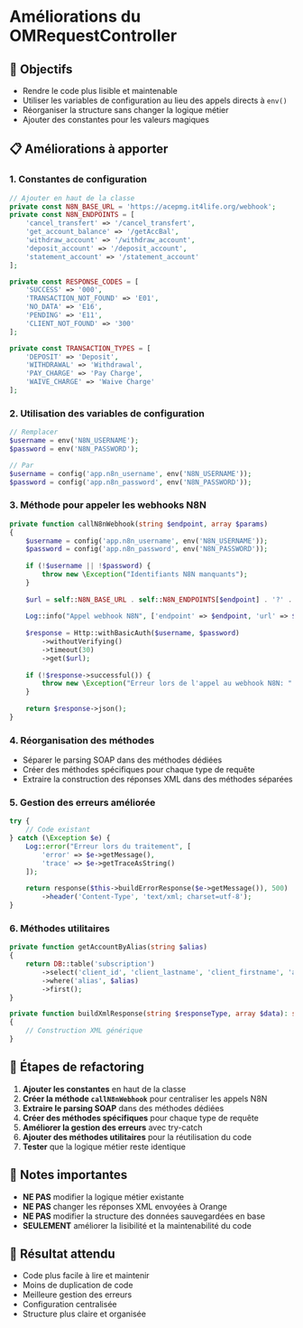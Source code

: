 # Améliorations du OMRequestController

## 🎯 Objectifs
- Rendre le code plus lisible et maintenable
- Utiliser les variables de configuration au lieu des appels directs à `env()`
- Réorganiser la structure sans changer la logique métier
- Ajouter des constantes pour les valeurs magiques

## 📋 Améliorations à apporter

### 1. Constantes de configuration
```php
// Ajouter en haut de la classe
private const N8N_BASE_URL = 'https://acepmg.it4life.org/webhook';
private const N8N_ENDPOINTS = [
    'cancel_transfert' => '/cancel_transfert',
    'get_account_balance' => '/getAccBal',
    'withdraw_account' => '/withdraw_account',
    'deposit_account' => '/deposit_account',
    'statement_account' => '/statement_account'
];

private const RESPONSE_CODES = [
    'SUCCESS' => '000',
    'TRANSACTION_NOT_FOUND' => 'E01',
    'NO_DATA' => 'E16',
    'PENDING' => 'E11',
    'CLIENT_NOT_FOUND' => '300'
];

private const TRANSACTION_TYPES = [
    'DEPOSIT' => 'Deposit',
    'WITHDRAWAL' => 'Withdrawal',
    'PAY_CHARGE' => 'Pay Charge',
    'WAIVE_CHARGE' => 'Waive Charge'
];
```

### 2. Utilisation des variables de configuration
```php
// Remplacer
$username = env('N8N_USERNAME');
$password = env('N8N_PASSWORD');

// Par
$username = config('app.n8n_username', env('N8N_USERNAME'));
$password = config('app.n8n_password', env('N8N_PASSWORD'));
```

### 3. Méthode pour appeler les webhooks N8N
```php
private function callN8nWebhook(string $endpoint, array $params)
{
    $username = config('app.n8n_username', env('N8N_USERNAME'));
    $password = config('app.n8n_password', env('N8N_PASSWORD'));
    
    if (!$username || !$password) {
        throw new \Exception("Identifiants N8N manquants");
    }
    
    $url = self::N8N_BASE_URL . self::N8N_ENDPOINTS[$endpoint] . '?' . http_build_query($params);
    
    Log::info("Appel webhook N8N", ['endpoint' => $endpoint, 'url' => $url]);
    
    $response = Http::withBasicAuth($username, $password)
        ->withoutVerifying()
        ->timeout(30)
        ->get($url);
    
    if (!$response->successful()) {
        throw new \Exception("Erreur lors de l'appel au webhook N8N: " . $response->status());
    }
    
    return $response->json();
}
```

### 4. Réorganisation des méthodes
- Séparer le parsing SOAP dans des méthodes dédiées
- Créer des méthodes spécifiques pour chaque type de requête
- Extraire la construction des réponses XML dans des méthodes séparées

### 5. Gestion des erreurs améliorée
```php
try {
    // Code existant
} catch (\Exception $e) {
    Log::error("Erreur lors du traitement", [
        'error' => $e->getMessage(),
        'trace' => $e->getTraceAsString()
    ]);
    
    return response($this->buildErrorResponse($e->getMessage()), 500)
        ->header('Content-Type', 'text/xml; charset=utf-8');
}
```

### 6. Méthodes utilitaires
```php
private function getAccountByAlias(string $alias)
{
    return DB::table('subscription')
        ->select('client_id', 'client_lastname', 'client_firstname', 'account_no', 'libelle', 'alias', 'msisdn', 'officeName', 'bank_agent', 'account_status')
        ->where('alias', $alias)
        ->first();
}

private function buildXmlResponse(string $responseType, array $data): string
{
    // Construction XML générique
}
```

## 🔧 Étapes de refactoring

1. **Ajouter les constantes** en haut de la classe
2. **Créer la méthode `callN8nWebhook`** pour centraliser les appels N8N
3. **Extraire le parsing SOAP** dans des méthodes dédiées
4. **Créer des méthodes spécifiques** pour chaque type de requête
5. **Améliorer la gestion des erreurs** avec try-catch
6. **Ajouter des méthodes utilitaires** pour la réutilisation du code
7. **Tester** que la logique métier reste identique

## 📝 Notes importantes
- **NE PAS** modifier la logique métier existante
- **NE PAS** changer les réponses XML envoyées à Orange
- **NE PAS** modifier la structure des données sauvegardées en base
- **SEULEMENT** améliorer la lisibilité et la maintenabilité du code

## 🚀 Résultat attendu
- Code plus facile à lire et maintenir
- Moins de duplication de code
- Meilleure gestion des erreurs
- Configuration centralisée
- Structure plus claire et organisée
